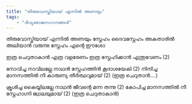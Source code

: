 ```yaml
---
title: "തിരുവോസ്തിയായ് എന്നിൽ അണയും"
tags:
    - "ദിവ്യഭോജനഗാനങ്ങൾ"
---
```


തിരുവോസ്തിയായ് എന്നിൽ അണയും സ്നേഹം ദൈവസ്നേഹം
അകതാരിൽ അലിയാൻ വരുന്നു സ്നേഹം എന്റെ ഈശോ

ഇത്ര ചെറുതാകാൻ എത്ര വളരേണം
ഇത്ര സ്നേഹിക്കാൻ എന്തുവേണം (2)

നോവിച്ച നാവിലല്ലേ നാഥൻ സ്നേഹത്തിൻ കൂദാശയേകി (2)
നിന്ദിച്ച മാനസത്തിൽ നീ കാരുണ്യ തീർത്ഥവുമായ് (2)
(ഇത്ര ചെറുതാൻ....)

ക്രൂശിച്ച കൈയ്യിലല്ലേ നാഥൻ ജീവന്റെ മന്ന തന്നു (2)
കോപിച്ച മാനസത്തിൽ നീ സ്നേഹാഗ്നി ജ്വാലയുമായ് (2)
(ഇത്ര ചെറുതാകാൻ)
